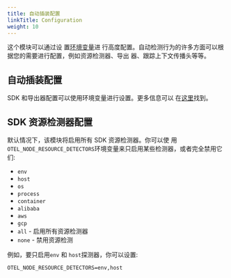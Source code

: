 ```yaml
---
title: 自动插装配置
linkTitle: Configuration
weight: 10
---
```


这个模块可以通过设
置[环境变量](../../../../specs/otel/configuration/sdk-environment-variables/)进
行高度配置。自动检测行为的许多方面可以根据您的需要进行配置，例如资源检测器、导出
器、跟踪上下文传播头等等。

## 自动插装配置

SDK 和导出器配置可以使用环境变量进行设置。更多信息可以
在[这里](../../../../concepts/sdk-configuration/)找到。

## SDK 资源检测器配置

默认情况下，该模块将启用所有 SDK 资源检测器。你可以使
用`OTEL_NODE_RESOURCE_DETECTORS`环境变量来只启用某些检测器，或者完全禁用它们:

- `env`
- `host`
- `os`
- `process`
- `container`
- `alibaba`
- `aws`
- `gcp`
- `all` - 启用所有资源检测器
- `none` - 禁用资源检测

例如，要只启用`env` 和 `host`探测器，你可以设置:

```shell
OTEL_NODE_RESOURCE_DETECTORS=env,host
```
